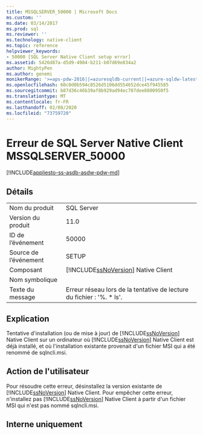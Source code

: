 ```yaml
---
title: MSSQLSERVER_50000 | Microsoft Docs
ms.custom: ''
ms.date: 03/14/2017
ms.prod: sql
ms.reviewer: ''
ms.technology: native-client
ms.topic: reference
helpviewer_keywords:
- 50000 [SQL Server Native Client setup error]
ms.assetid: 5426d87a-d5d9-4984-b211-b07d69e834a2
author: MightyPen
ms.author: genemi
monikerRange: '>=aps-pdw-2016||=azuresqldb-current||=azure-sqldw-latest||>=sql-server-2016||=sqlallproducts-allversions||>=sql-server-linux-2017||=azuresqldb-mi-current'
ms.openlocfilehash: 60c0d0b594c8526d5106dd554652dce45f945585
ms.sourcegitcommit: b87d36c46b39af8b929ad94ec707dee8800950f5
ms.translationtype: MT
ms.contentlocale: fr-FR
ms.lasthandoff: 02/08/2020
ms.locfileid: "73759720"
---
```

# <a name="sql-server-native-client-error-mssqlserver_50000"></a>Erreur de SQL Server Native Client MSSQLSERVER_50000
[!INCLUDE[appliesto-ss-asdb-asdw-pdw-md](../../includes/appliesto-ss-asdb-asdw-pdw-md.md)]

    
## <a name="details"></a>Détails  
  
|||  
|-|-|  
|Nom du produit|SQL Server|  
|Version du produit|11.0|  
|ID de l’événement|50000|  
|Source de l’événement|SETUP|  
|Composant|[!INCLUDE[ssNoVersion](../../includes/ssnoversion-md.md)] Native Client|  
|Nom symbolique||  
|Texte du message|Erreur réseau lors de la tentative de lecture du fichier : '%. * ls'.|  
  
## <a name="explanation"></a>Explication  
 Tentative d'installation (ou de mise à jour) de [!INCLUDE[ssNoVersion](../../includes/ssnoversion-md.md)] Native Client sur un ordinateur où [!INCLUDE[ssNoVersion](../../includes/ssnoversion-md.md)] Native Client est déjà installé, et où l'installation existante provenait d'un fichier MSI qui a été renommé de sqlncli.msi.  
  
## <a name="user-action"></a>Action de l'utilisateur  
 Pour résoudre cette erreur, désinstallez la version existante de [!INCLUDE[ssNoVersion](../../includes/ssnoversion-md.md)] Native Client. Pour empêcher cette erreur, n'installez pas [!INCLUDE[ssNoVersion](../../includes/ssnoversion-md.md)] Native Client à partir d'un fichier MSI qui n'est pas nommé sqlncli.msi.  
  
## <a name="internal-only"></a>Interne uniquement  
  

